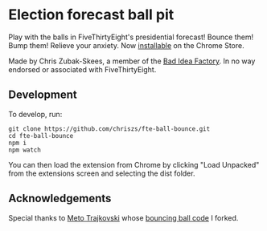 # Election forecast ball pit
 
Play with the balls in FiveThirtyEight's presidential forecast! Bounce them! Bump them! Relieve your anxiety. Now [installable](https://chrome.google.com/webstore/detail/election-forecast-ball-pi/bcmcdcofkamibaocdbjlbnjnkkkkldba?hl=en&authuser=0) on the Chrome Store.

Made by Chris Zubak-Skees, a member of the [Bad Idea Factory](https://biffud.com/). In no way endorsed or associated with FiveThirtyEight.

## Development

To develop, run:
```
git clone https://github.com/chriszs/fte-ball-bounce.git
cd fte-ball-bounce
npm i
npm watch
```

You can then load the extension from Chrome by clicking "Load Unpacked" from the extensions screen and selecting the dist folder.

## Acknowledgements

Special thanks to [Meto Trajkovski](https://github.com/MTrajK) whose [bouncing ball code](https://github.com/MTrajK/bouncing-balls) I forked.
